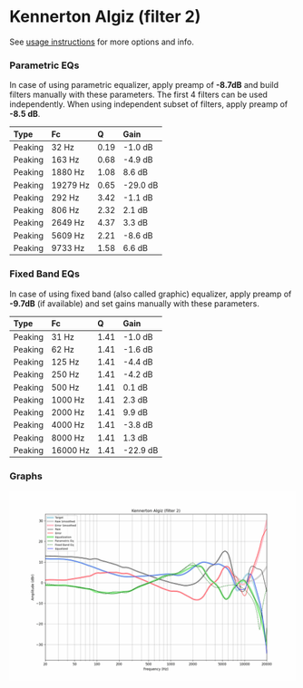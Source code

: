 # Kennerton Algiz (filter 2)
See [usage instructions](https://github.com/jaakkopasanen/AutoEq#usage) for more options and info.

### Parametric EQs
In case of using parametric equalizer, apply preamp of **-8.7dB** and build filters manually
with these parameters. The first 4 filters can be used independently.
When using independent subset of filters, apply preamp of **-8.5 dB**.

| Type    | Fc       |    Q | Gain     |
|:--------|:---------|:-----|:---------|
| Peaking | 32 Hz    | 0.19 | -1.0 dB  |
| Peaking | 163 Hz   | 0.68 | -4.9 dB  |
| Peaking | 1880 Hz  | 1.08 | 8.6 dB   |
| Peaking | 19279 Hz | 0.65 | -29.0 dB |
| Peaking | 292 Hz   | 3.42 | -1.1 dB  |
| Peaking | 806 Hz   | 2.32 | 2.1 dB   |
| Peaking | 2649 Hz  | 4.37 | 3.3 dB   |
| Peaking | 5609 Hz  | 2.21 | -8.6 dB  |
| Peaking | 9733 Hz  | 1.58 | 6.6 dB   |

### Fixed Band EQs
In case of using fixed band (also called graphic) equalizer, apply preamp of **-9.7dB**
(if available) and set gains manually with these parameters.

| Type    | Fc       |    Q | Gain     |
|:--------|:---------|:-----|:---------|
| Peaking | 31 Hz    | 1.41 | -1.0 dB  |
| Peaking | 62 Hz    | 1.41 | -1.6 dB  |
| Peaking | 125 Hz   | 1.41 | -4.4 dB  |
| Peaking | 250 Hz   | 1.41 | -4.2 dB  |
| Peaking | 500 Hz   | 1.41 | 0.1 dB   |
| Peaking | 1000 Hz  | 1.41 | 2.3 dB   |
| Peaking | 2000 Hz  | 1.41 | 9.9 dB   |
| Peaking | 4000 Hz  | 1.41 | -3.8 dB  |
| Peaking | 8000 Hz  | 1.41 | 1.3 dB   |
| Peaking | 16000 Hz | 1.41 | -22.9 dB |

### Graphs
![](./Kennerton%20Algiz%20(filter%202).png)